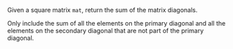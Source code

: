 Given a square matrix `mat`, return the sum of the matrix diagonals.

Only include the sum of all the elements on the primary diagonal and all the elements on the secondary diagonal that are not part of the primary diagonal.